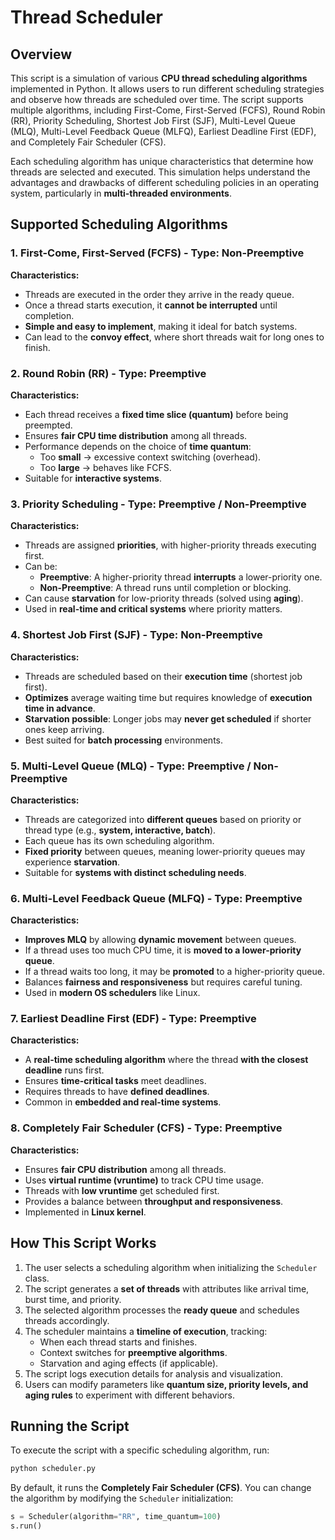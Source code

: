 # Thread Scheduler

## Overview
This script is a simulation of various **CPU thread scheduling algorithms** implemented in Python. It allows users to run different scheduling strategies and observe how threads are scheduled over time. The script supports multiple algorithms, including First-Come, First-Served (FCFS), Round Robin (RR), Priority Scheduling, Shortest Job First (SJF), Multi-Level Queue (MLQ), Multi-Level Feedback Queue (MLFQ), Earliest Deadline First (EDF), and Completely Fair Scheduler (CFS).

Each scheduling algorithm has unique characteristics that determine how threads are selected and executed. This simulation helps understand the advantages and drawbacks of different scheduling policies in an operating system, particularly in **multi-threaded environments**.

## Supported Scheduling Algorithms

### 1. First-Come, First-Served (FCFS) - **Type: Non-Preemptive**
**Characteristics:**
- Threads are executed in the order they arrive in the ready queue.
- Once a thread starts execution, it **cannot be interrupted** until completion.
- **Simple and easy to implement**, making it ideal for batch systems.
- Can lead to the **convoy effect**, where short threads wait for long ones to finish.

### 2. Round Robin (RR) - **Type: Preemptive**
**Characteristics:**
- Each thread receives a **fixed time slice (quantum)** before being preempted.
- Ensures **fair CPU time distribution** among all threads.
- Performance depends on the choice of **time quantum**:
  - Too **small** → excessive context switching (overhead).
  - Too **large** → behaves like FCFS.
- Suitable for **interactive systems**.

### 3. Priority Scheduling - **Type: Preemptive / Non-Preemptive**
**Characteristics:**
- Threads are assigned **priorities**, with higher-priority threads executing first.
- Can be:
  - **Preemptive**: A higher-priority thread **interrupts** a lower-priority one.
  - **Non-Preemptive**: A thread runs until completion or blocking.
- Can cause **starvation** for low-priority threads (solved using **aging**).
- Used in **real-time and critical systems** where priority matters.

### 4. Shortest Job First (SJF) - **Type: Non-Preemptive**
**Characteristics:**
- Threads are scheduled based on their **execution time** (shortest job first).
- **Optimizes** average waiting time but requires knowledge of **execution time in advance**.
- **Starvation possible**: Longer jobs may **never get scheduled** if shorter ones keep arriving.
- Best suited for **batch processing** environments.

### 5. Multi-Level Queue (MLQ) - **Type: Preemptive / Non-Preemptive**
**Characteristics:**
- Threads are categorized into **different queues** based on priority or thread type (e.g., **system, interactive, batch**).
- Each queue has its own scheduling algorithm.
- **Fixed priority** between queues, meaning lower-priority queues may experience **starvation**.
- Suitable for **systems with distinct scheduling needs**.

### 6. Multi-Level Feedback Queue (MLFQ) - **Type: Preemptive**
**Characteristics:**
- **Improves MLQ** by allowing **dynamic movement** between queues.
- If a thread uses too much CPU time, it is **moved to a lower-priority queue**.
- If a thread waits too long, it may be **promoted** to a higher-priority queue.
- Balances **fairness and responsiveness** but requires careful tuning.
- Used in **modern OS schedulers** like Linux.

### 7. Earliest Deadline First (EDF) - **Type: Preemptive**
**Characteristics:**
- A **real-time scheduling algorithm** where the thread **with the closest deadline** runs first.
- Ensures **time-critical tasks** meet deadlines.
- Requires threads to have **defined deadlines**.
- Common in **embedded and real-time systems**.

### 8. Completely Fair Scheduler (CFS) - **Type: Preemptive**
**Characteristics:**
- Ensures **fair CPU distribution** among all threads.
- Uses **virtual runtime (vruntime)** to track CPU time usage.
- Threads with **low vruntime** get scheduled first.
- Provides a balance between **throughput and responsiveness**.
- Implemented in **Linux kernel**.

## How This Script Works
1. The user selects a scheduling algorithm when initializing the `Scheduler` class.
2. The script generates a **set of threads** with attributes like arrival time, burst time, and priority.
3. The selected algorithm processes the **ready queue** and schedules threads accordingly.
4. The scheduler maintains a **timeline of execution**, tracking:
   - When each thread starts and finishes.
   - Context switches for **preemptive algorithms**.
   - Starvation and aging effects (if applicable).
5. The script logs execution details for analysis and visualization.
6. Users can modify parameters like **quantum size, priority levels, and aging rules** to experiment with different behaviors.

## Running the Script
To execute the script with a specific scheduling algorithm, run:
```bash
python scheduler.py
```
By default, it runs the **Completely Fair Scheduler (CFS)**. You can change the algorithm by modifying the `Scheduler` initialization:
```python
s = Scheduler(algorithm="RR", time_quantum=100)
s.run()
```
